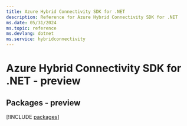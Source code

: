 ```yaml
---
title: Azure Hybrid Connectivity SDK for .NET
description: Reference for Azure Hybrid Connectivity SDK for .NET
ms.date: 05/31/2024
ms.topic: reference
ms.devlang: dotnet
ms.service: hybridconnectivity
---
```

# Azure Hybrid Connectivity SDK for .NET - preview
## Packages - preview
[!INCLUDE [packages](hybrid-connectivity-index.md)]